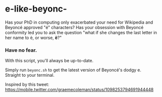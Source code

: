 # e-like-beyonc-

Has your PhD in computing only exacerbated your need for Wikipedia and Beyoncé approved "é" characters?
Has your obsession with Beyoncé conformity led you to ask the question "what if she changes the last letter in her name to è, or worse, __ë__?"

### Have no fear.
With this script, you'll always be up-to-date.

Simply run `beyonc.sh` to get the latest version of Beyoncé's dodgy e. Straight to your terminal.

Inspired by this tweet: https://mobile.twitter.com/graemecoleman/status/1098253794691944448
